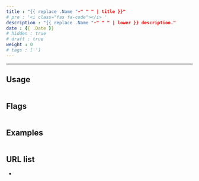 ```yaml
---
title : "{{ replace .Name "-" " " | title }}"
# pre : '<i class="fas fa-code"></i> '
description : "{{ replace .Name "-" " " | lower }} description."
date : {{ .Date }}
# hidden : true
# draft : true
weight : 0
# tags : ['']
---
```


---

## Usage

```plain

```

## Flags

```plain

```

## Examples

```plain

```

## URL list

- []()
